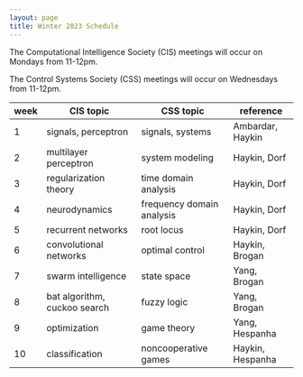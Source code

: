 ```yaml
---
layout: page
title: Winter 2023 Schedule
---
```

The Computational Intelligence Society (CIS) meetings will occur on Mondays from 11-12pm.

The Control Systems Society (CSS) meetings will occur on Wednesdays from 11-12pm.

| week | CIS topic                    | CSS topic                 | reference        |
|------|------------------------------|---------------------------|------------------|
| 1    | signals, perceptron          | signals, systems          | Ambardar, Haykin |
| 2    | multilayer perceptron        | system modeling           | Haykin, Dorf     |
| 3    | regularization theory        | time domain analysis      | Haykin, Dorf     |
| 4    | neurodynamics                | frequency domain analysis | Haykin, Dorf     |
| 5    | recurrent networks           | root locus                | Haykin, Dorf     |
| 6    | convolutional networks       | optimal control           | Haykin, Brogan   |
| 7    | swarm intelligence           | state space               | Yang, Brogan     |
| 8    | bat algorithm, cuckoo search | fuzzy logic               | Yang, Brogan     |
| 9    | optimization                 | game theory               | Yang, Hespanha   |
| 10   | classification               | noncooperative games      | Haykin, Hespanha |
